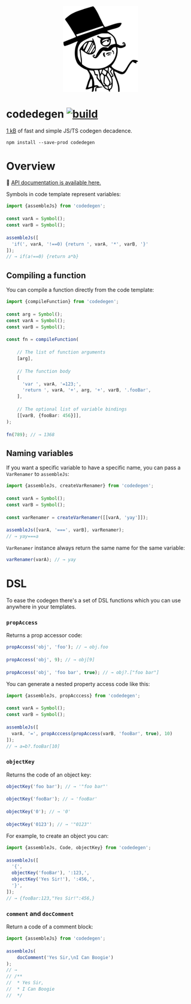 <p align="center">
  <img src="meme.svg" width="200" alt="Feel Like A Sir">
</p>

# codedegen [![build](https://github.com/smikhalevski/codegen/actions/workflows/master.yml/badge.svg?branch=master&event=push)](https://github.com/smikhalevski/codegen/actions/workflows/master.yml)

[1 kB](https://bundlephobia.com/result?p=codedegen) of fast and simple JS/TS codegen decadence.

```shell
npm install --save-prod codedegen
```

# Overview

🤖️ [API documentation is available here.](https://smikhalevski.github.io/codedegen/)

Symbols in code template represent variables:

```ts
import {assembleJs} from 'codedegen';

const varA = Symbol();
const varB = Symbol();

assembleJs([
  'if(', varA, '!==0) {return ', varA, '*', varB, '}'
]);
// → if(a!==0) {return a*b}
```

## Compiling a function

You can compile a function directly from the code template:

```ts
import {compileFunction} from 'codedegen';

const arg = Symbol();
const varA = Symbol();
const varB = Symbol();

const fn = compileFunction(

    // The list of function arguments
    [arg],

    // The function body
    [
      'var ', varA, '=123;',
      'return ', varA, '+', arg, '+', varB, '.fooBar',
    ],

    // The optional list of variable bindings
    [[varB, {fooBar: 456}]],
);

fn(789); // → 1368
```

## Naming variables

If you want a specific variable to have a specific name, you can pass a `VarRenamer` to `assembleJs`:

```ts
import {assembleJs, createVarRenamer} from 'codedegen';

const varA = Symbol();
const varB = Symbol();

const varRenamer = createVarRenamer([[varA, 'yay']]);

assembleJs([varA, '===', varB], varRenamer);
// → yay===a
```

`VarRenamer` instance always return the same name for the same variable:

```ts
varRenamer(varA); // → yay
```

# DSL

To ease the codegen there's a set of DSL functions which you can use anywhere in your templates.

### `propAccess`

Returns a prop accessor code:

```ts
propAccess('obj', 'foo'); // → obj.foo

propAccess('obj', 9); // → obj[9]

propAccess('obj', 'foo bar', true); // → obj?.["foo bar"]
```

You can generate a nested property access code like this:

```ts
import {assembleJs, propAcccess} from 'codedegen';

const varA = Symbol();
const varB = Symbol();

assembleJs([
  varA, '=', propAcccess(propAccess(varB, 'fooBar', true), 10)
]);
// → a=b?.fooBar[10]
```

### `objectKey`

Returns the code of an object key:

```ts
objectKey('foo bar'); // → '"foo bar"'

objectKey('fooBar'); // → 'fooBar'

objectKey('0'); // → '0'

objectKey('0123'); // → '"0123"'
```

For example, to create an object you can:

```ts
import {assembleJs, Code, objectKey} from 'codedegen';

assembleJs([
  '{',
  objectKey('fooBar'), ':123,',
  objectKey('Yes Sir!'), ':456,',
  '}',
]);
// → {fooBar:123,"Yes Sir!":456,}
```

### `comment` and `docComment`

Return a code of a comment block:

```ts
import {assembleJs} from 'codedegen';

assembleJs(
    docComment('Yes Sir,\nI Can Boogie')
);
// →
// /**
//  * Yes Sir,
//  * I Can Boogie
//  */
```
